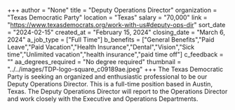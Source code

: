 +++
author = "None"
title = "Deputy Operations Director"
organization = "Texas Democratic Party"
location = "Texas"
salary = "70,000"
link = "https://www.texasdemocrats.org/work-with-us#deputy-ops-dir"
sort_date = "2024-02-15"
created_at = "February 15, 2024"
closing_date = "March 6, 2024"
a_job_type = ["Full Time"]
b_benefits = ["General Benefits","Paid Leave","Paid Vacation","Health Insurance","Dental","Vision","Sick time","Unlimited vacation","health insurance","paid time off"]
c_feedback = ""
aa_degrees_required = "No degree required"
thumbnail = "../../images/TDP-logo-square_c09189ae.jpeg"
+++
The Texas Democratic Party is seeking an organized and enthusiastic professional to be our Deputy Operations Director. This is a full-time position based in Austin, Texas. The Deputy Operations Director will report to the Operations Director and work closely with the Executive and Operations Departments.